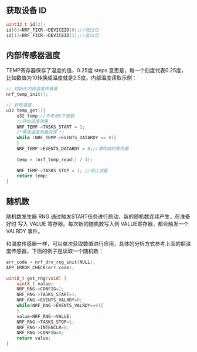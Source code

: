 ## 获取设备 ID
```c
uint32_t id[2];
id[0]=NRF_FICR->DEVICEID[0];//低32位
id[1]=NRF_FICR->DEVICEID[1];//高32位
```
## 内部传感器温度
TEMP寄存器保存了温度的值，0.25度 steps 意思是，每一个刻度代表0.25度，比如数值为10转换成温度就是2.5度。内部温度读取示例：
```c
// 初始化内部温度传感器
nrf_temp_init();

// 获取温度
u32 temp_get(){
	u32 temp;//不考虑0下度数
	//开始温度测量
	NRF_TEMP->TASKS_START = 1;
	/*等待温度测量完成 */
    while (NRF_TEMP->EVENTS_DATARDY == 0){
	}
	NRF_TEMP->EVENTS_DATARDY = 0;//清除临时寄存器
	
 	temp = (nrf_temp_read() / 4);	
 	
 	NRF_TEMP->TASKS_STOP = 1; //停止测量
    return temp;
}
```
## 随机数
随机数发生器 RNG 通过触发START任务进行启动，新的随机数连续产生，在准备好时 写入 VALUE 寄存器。每次新的随机数写入到 VALUE寄存器，都会触发一个 VALRDY 事件。

和温度传感器一样，可以单次获取数值进行应用，具体的分析方式参考上面的额温度传感器，下面的例子是读取一个随机数：
```c
err_code = nrf_drv_rng_init(NULL);
APP_ERROR_CHECK(err_code);

uint8_t get_rng(void) {
	uint8_t value;
	NRF_RNG->CONFIG=1;    
	NRF_RNG->TASKS_START=1;   
	NRF_RNG->EVENTS_VALRDY=0; 
	while(NRF_RNG->EVENTS_VALRDY==0){
	} 
	value=NRF_RNG->VALUE;              
	NRF_RNG->TASKS_STOP=1;             
	NRF_RNG->INTENCLR=0;               
	NRF_RNG->CONFIG=0;                 
	return value;
}
```